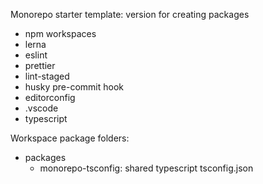 Monorepo starter template: version for creating packages

- npm workspaces
- lerna
- eslint
- prettier
- lint-staged
- husky pre-commit hook
- editorconfig
- .vscode
- typescript

Workspace package folders:

- packages
  - monorepo-tsconfig: shared typescript tsconfig.json
